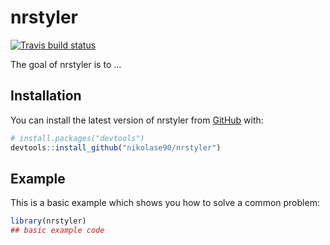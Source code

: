 
<!-- README.md is generated from README.Rmd. Please edit that file -->

# nrstyler

<!-- badges: start -->

[![Travis build
status](https://travis-ci.org/nikolase90/nrstyler.svg?branch=master)](https://travis-ci.org/nikolase90/nrstyler)
<!-- badges: end -->

The goal of nrstyler is to …

## Installation

You can install the latest version of nrstyler from
[GitHub](https://github.com/) with:

``` r
# install.packages("devtools")
devtools::install_github("nikolase90/nrstyler")
```

## Example

This is a basic example which shows you how to solve a common problem:

``` r
library(nrstyler)
## basic example code
```
